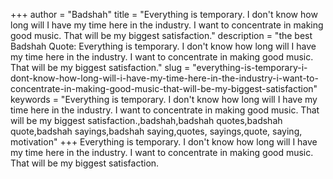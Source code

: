 +++
author = "Badshah"
title = "Everything is temporary. I don't know how long will I have my time here in the industry. I want to concentrate in making good music. That will be my biggest satisfaction."
description = "the best Badshah Quote: Everything is temporary. I don't know how long will I have my time here in the industry. I want to concentrate in making good music. That will be my biggest satisfaction."
slug = "everything-is-temporary-i-dont-know-how-long-will-i-have-my-time-here-in-the-industry-i-want-to-concentrate-in-making-good-music-that-will-be-my-biggest-satisfaction"
keywords = "Everything is temporary. I don't know how long will I have my time here in the industry. I want to concentrate in making good music. That will be my biggest satisfaction.,badshah,badshah quotes,badshah quote,badshah sayings,badshah saying,quotes, sayings,quote, saying, motivation"
+++
Everything is temporary. I don't know how long will I have my time here in the industry. I want to concentrate in making good music. That will be my biggest satisfaction.
